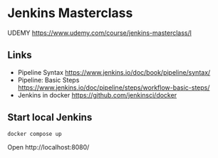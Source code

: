 # Jenkins Masterclass

UDEMY https://www.udemy.com/course/jenkins-masterclass/l

## Links 
- Pipeline Syntax https://www.jenkins.io/doc/book/pipeline/syntax/
- Pipeline: Basic Steps https://www.jenkins.io/doc/pipeline/steps/workflow-basic-steps/
- Jenkins in docker https://github.com/jenkinsci/docker

## Start local Jenkins

```shell
docker compose up
```

Open http://localhost:8080/
